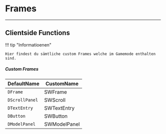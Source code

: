 # Frames

------------

## Clientside Functions

!!! tip "Informatioenen"

    Hier findest du sämtliche custom Frames welche im Gamemode enthalten sind.

##### Custom Frames

| DefaultName                  | CustomName                               | 
|------------------------------|------------------------------------------|
| `DFrame`                     | SWFrame                                  |
| `DScrollPanel`               | SWScroll                                 |
| `DTextEntry`                 | SWTextEntry                              |
| `DButton`                    | SWButton                                 |
| `DModelPanel`                | SWModelPanel                             |